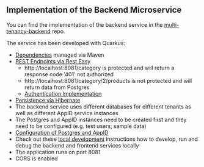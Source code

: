 ## Implementation of the Backend Microservice

You can find the implementation of the backend service in the [multi-tenancy-backend](https://github.com/IBM/multi-tenancy-backend) repo.

The service has been developed with Quarkus:

* [Dependencies](https://github.com/IBM/multi-tenancy-backend/blob/main/pom.xml) managed via Maven
* [REST Endpoints via Rest Easy](https://github.com/IBM/multi-tenancy-backend/blob/main/src/main/java/com/ibm/catalog/CategoryResource.java)
    * http://localhost:8081/category is protected and will return a response code '401' not authorized
    * http://localhost:8081/category/2/products is not protected and will return data from Postgres
    * [Authentication Implementation](https://github.com/IBM/multi-tenancy-backend/blob/1b4aea1ac5504866cb8996f229903f2ad96ac294/src/main/resources/application.properties#L38-L43)
* [Persistence via Hibernate](https://github.com/IBM/multi-tenancy-backend/blob/main/src/main/java/com/ibm/catalog/Category.java)
* The backend service uses different databases for different tenants as well as different AppID service instances
* The Postgres and AppID instances need to be created first and they need to be configured (e.g. test users, sample data)
* [Configuration of Postgres and AppID](https://github.com/IBM/multi-tenancy-backend/blob/main/src/main/resources/application.properties)
* Check out these [local development](local-development.md) instructions how to develop, run and debug the backend and frontend services locally
* The application runs on port 8081
* CORS is enabled
